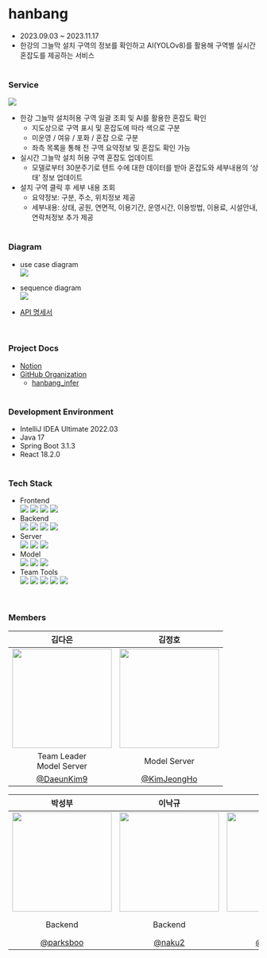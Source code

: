 # hanbang
- 2023.09.03 ~ 2023.11.17
- 한강의 그늘막 설치 구역의 정보를 확인하고 AI(YOLOv8)를 활용해 구역별 실시간 혼잡도를 제공하는 서비스 
<br><br>

### Service
<img src="https://github.com/Monsters-5/hanbang/assets/90389517/1dc0fd1c-4a74-4bc7-865f-816f87a15843"><br>
- 한강 그늘막 설치허용 구역 일괄 조회 및 AI를 활용한 혼잡도 확인
    - 지도상으로 구역 표시 및 혼잡도에 따라 색으로 구분
    - 미운영 / 여유 / 포화 / 혼잡 으로 구분
    - 좌측 목록을 통해 전 구역 요약정보 및 혼잡도 확인 가능
- 실시간 그늘막 설치 허용 구역 혼잡도 업데이트
    - 모델로부터 30분주기로 텐트 수에 대한 데이터를 받아 혼잡도와 세부내용의 ‘상태’ 정보 업데이트
- 설치 구역 클릭 후 세부 내용 조회
    - 요약정보: 구분, 주소, 위치정보 제공
    - 세부내용: 상태, 공원, 연면적, 이용기간, 운영시간, 이용방법, 이용료, 시설안내, 연락처정보 추가 제공
<br><br>

### Diagram
- use case diagram<br> 
<img src="https://github.com/Monsters-5/hanbang/assets/90389517/00180e25-1a0a-44db-96b6-1f32c1e8be1e"><br>

- sequence diagram<br>
<img src="https://github.com/Monsters-5/hanbang/assets/90389517/9d3a6d85-490e-45dc-ad6e-a0cbc1dea4b7"><br>

- [API 명세서](https://docs.google.com/spreadsheets/d/1e_t6tWlzqFRATgGQv2T0xq7iVp0s2pM9-5Nwjd51NhA/edit#gid=0)<br>
<br>

### Project Docs
- [Notion](https://www.notion.so/Monsters-93e467237df84caa9636d3a3065ed580?pvs=21)
- [GitHub Organization](https://github.com/Monsters-5)
    - [hanbang_infer](https://github.com/Monsters-5/hanbang_infer)
<br><br>

### Development Environment
- IntelliJ IDEA Ultimate 2022.03
- Java 17
- Spring Boot 3.1.3
- React 18.2.0
<br><br>

### Tech Stack
- Frontend<br>
  <img src="https://img.shields.io/badge/Figma-F24E1E.svg?style=for-the-badge&logo=Figma&logoColor=white"/> <img src="https://img.shields.io/badge/NPM-%23CB3837.svg?style=for-the-badge&logo=npm&logoColor=white"/> <img src="https://img.shields.io/badge/React-61DAFB?style=for-the-badge&logo=React&logoColor=black"/> <img src="https://img.shields.io/badge/KakaoMap-FFCD00?style=for-the-badge&logo=Kakao&logoColor=white"/> <br>
- Backend<br>
  <img src="https://img.shields.io/badge/Spring Boot-6DB33F?style=for-the-badge&logo=Spring Boot&logoColor=white"/> <img src="https://img.shields.io/badge/Spring DATA JPA-6DB33F?style=for-the-badge&logo=Spring&logoColor=white"/> <img src="https://img.shields.io/badge/Gradle-02303A?style=for-the-badge&logo=Gradle&logoColor=white"/> <img src="https://img.shields.io/badge/MariaDB-003545?style=for-the-badge&logo=MariaDB&logoColor=white"/> <br>
- Server<br>
  <img src="https://img.shields.io/badge/Amazon EC2-FF9900?style=for-the-badge&logo=Amazon EC2&logoColor=white"> <img src="https://img.shields.io/badge/Ubuntu-E95420?style=for-the-badge&logo=ubuntu&logoColor=white"> <img src="https://img.shields.io/badge/GitHub Actions-2088FF?style=for-the-badge&logo=GitHub Actions&logoColor=white"> <br>  
- Model<br>
  <img src="https://img.shields.io/badge/python-3776AB?style=for-the-badge&logo=python&logoColor=white"> <img src="https://img.shields.io/badge/YOLOv8-00FFFF?style=for-the-badge&logo=YOLO&logoColor=white"> <img src="https://img.shields.io/badge/Flask-000000?style=for-the-badge&logo=Flask&logoColor=white"> <br>
- Team Tools<br>
  <img src="https://img.shields.io/badge/git-%23F05033.svg?style=for-the-badge&logo=git&logoColor=white"/> <img src="https://img.shields.io/badge/github-%23121011.svg?style=for-the-badge&logo=github&logoColor=white"/> <img src="https://img.shields.io/badge/gitkraken-%179287.svg?style=for-the-badge&logo=gitkraken&logoColor=white"/> <img src="https://img.shields.io/badge/Slack-4A154B?style=for-the-badge&logo=slack&logoColor=white"/> <img src="https://img.shields.io/badge/Notion-%23000000.svg?style=for-the-badge&logo=notion&logoColor=white"/> <br>
<br>

### Members

|                                                        김다은                                                                     |                                      김정호                                                                        |
|:-------------------------------------------------------------------------------------------------------------------------------:|:-----------------------------------------------------------------------------------------------------------------:|
| <img width="200" src="https://user-images.githubusercontent.com/77656241/215424915-043d3e72-5605-41c5-84af-4925d72732d2.png" /> | <img width="200" src="https://github.com/chy0503/chy0503/assets/90389517/86cae49c-c6c0-4d5d-a7e0-5d061580e2cb" /> |
|                                   Team Leader<br/>Model Server                                                                  |                                    Model Server                                                                   |
|                                     [@DaeunKim9](https://github.com/DaeunKim9)                                                  |                   [@KimJeongHo](https://github.com/Jeongho-K)                                                     |

|                                                               박성부                                                              |                                                        이낙규                                                      |                                     조희연                                       |
|:-------------------------------------------------------------------------------------------------------------------------------:|:-----------------------------------------------------------------------------------------------------------------:|:------------------------------------------------------------------------------:|
| <img width="200" src="https://github.com/chy0503/chy0503/assets/90389517/eac504ea-b35c-4a12-8775-0b3270eeb51f" />               | <img width="200" src="https://github.com/chy0503/chy0503/assets/90389517/748e8440-d87e-448f-8894-76efbd762ed1" /> | <img width="200" src="https://avatars.githubusercontent.com/u/90389517?v=4" /> |
|                                                             Backend                                                             |                                               Backend                                                             |                              Backend<br/>Frontend                              |
|                                           [@parksboo](https://github.com/parksboo)                                              |                                        [@naku2](https://github.com/naku2)                                         |                     [@chy0503](https://github.com/chy0503)                     |

<br>

